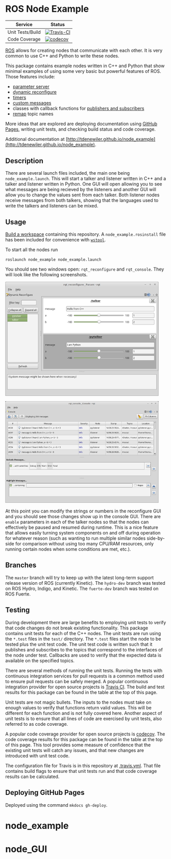 # ROS Node Example

| Service | Status |
| ------- | ------ |
| Unit Tests/Build | [![Travis-CI](https://api.travis-ci.org/tdenewiler/node_example.svg?branch=master)](https://travis-ci.org/tdenewiler/node_example/branches) |
| Code Coverage | [![codecov](https://codecov.io/gh/tdenewiler/node_example/branch/master/graph/badge.svg)](https://codecov.io/gh/tdenewiler/node_example) |

[ROS](http://ros.org) allows for creating nodes that communicate with each other.
It is very common to use C++ and Python to write these nodes.

This package contains example nodes written in C++ and Python that show minimal examples of using
some very basic but powerful features of ROS.
Those features include:

  * [parameter server](http://wiki.ros.org/Parameter%20Server)
  * [dynamic reconfigure](http://wiki.ros.org/dynamic_reconfigure/Tutorials)
  * [timers](http://wiki.ros.org/roscpp/Overview/Timers)
  * [custom messages](http://wiki.ros.org/ROS/Tutorials/DefiningCustomMessages)
  * classes with callback functions for
    [publishers and subscribers](http://wiki.ros.org/roscpp/Overview/Publishers%20and%20Subscribers)
  * [remap](http://wiki.ros.org/roslaunch/XML/remap) topic names

More ideas that are explored are deploying documentation using [GitHub Pages](https://pages.github.com/),
writing unit tests, and checking build status and code coverage.

Additional documentation at
[http://tdenewiler.github.io/node_example](http://tdenewiler.github.io/node_example).

## Description

There are several launch files included, the main one being `node_example.launch`.
This will start a talker and listener written in C++ and a talker and listener written in Python.
One GUI will open allowing you to see what messages are being recieved by the listeners and another GUI will allow
you to change the values sent from each talker.
Both listener nodes receive messages from both talkers, showing that the languages used to write the talkers and
listeners can be mixed.

## Usage

[Build a workspace](http://wiki.ros.org/catkin/Tutorials/create_a_workspace) containing this repository.
A `node_example.rosinstall` file has been included for convenience with [`wstool`](http://wiki.ros.org/wstool).

To start all the nodes run

    roslaunch node_example node_example.launch

You should see two windows open: `rqt_reconfigure` and `rqt_console`.
They will look like the following screenshots.

  ![Reconfigure GUI](docs/images/reconfigure.png)

  ![Console GUI](docs/images/console.png)

At this point you can modify the strings or numbers in the reconfigure GUI and you should see those changes show up in the console GUI.
There are `enable` parameters in each of the talker nodes so that the nodes can effectively be paused and resumed during runtime.
This is a nice feature that allows easily turning system components on and off during operation for whatever reason
(such as wanting to run multiple similar nodes side-by-side for comparison without using too many CPU/RAM resources,
only running certain nodes when some conditions are met, etc.).

## Branches

The `master` branch will try to keep up with the latest long-term support release version of ROS (currently Kinetic).
The `hydro-dev` branch was tested on ROS Hydro, Indigo, and Kinetic.
The `fuerte-dev` branch was tested on ROS Fuerte.

## Testing

During development there are large benefits to employing unit tests to verify that code changes do not break existing functionality.
This package contains unit tests for each of the C++ nodes.
The unit tests are run using the `*.test` files in the `test/` directory.
The `*.test` files start the node to be tested plus the unit test code.
The unit test code is written such that it publishes and subscribes to the topics that correspond to the interfaces of the node under test.
Callbacks are used to verify that the expected data is available on the specified topics.

There are several methods of running the unit tests.
Running the tests with continuous integration services for pull requests is a common method used to ensure pull requests can be safely merged.
A popular continuous integration provider for open source projects is [Travis CI](https://travis-ci.org).
The build and test results for this package can be found in the table at the top of this page.

Unit tests are not magic bullets.
The inputs to the nodes must take on enough values to verify that functions return valid values.
This will be different for each function and is not fully covered here.
Another aspect of unit tests is to ensure that all lines of code are exercised by unit tests, also referred to as code coverage.

A popular code coverage provider for open source projects is [codecov](https://codecov.io).
The code coverage results for this package can be found in the table at the top of this page.
This tool provides some measure of confidence that the existing unit tests will catch any issues, and that new changes are introduced with unit test code.

The configuration file for Travis is in this repository at [.travis.yml](.travis.yml).
That file contains build flags to ensure that unit tests run and that code coverage results can be calculated.

## Deploying GitHub Pages
Deployed using the command `mkdocs gh-deploy`.
# node_example
# node_GUI
